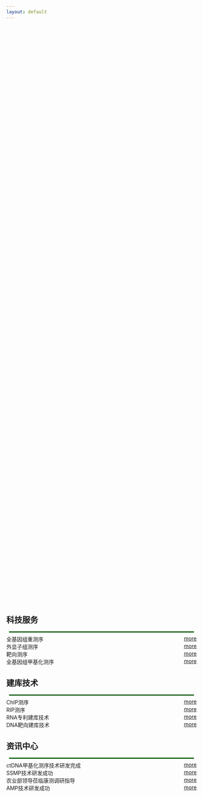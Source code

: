 ```yaml
---
layout: default
---
```


<div style="margin-top: 83px;">
	    <!-- Swiper -->
    <div class="swiper-container">
        <div class="swiper-wrapper">
            <div class="swiper-slide" onclick="window.location.href='/science/RIP_sequencing/'" style="width: 100%; height: 480px; background-image:url(/image/rip头图.jpg)"></div>
            <div class="swiper-slide" onclick="window.location.href='/science/ChIP_sequencing/'" style="width: 100%; height: 480px; background-image:url(/image/tooopen_09325741.jpg)"></div>
            <div class="swiper-slide" onclick="window.location.href='/science/RIP_sequencing/'" style="width: 100%; height: 480px; background-image:url(/image/1摄图网-正在写文档的医生.jpg)"></div>
        </div>
        <!-- Add Pagination -->
        <div class="swiper-pagination swiper-pagination-white"></div>
        <!-- Add Arrows -->
        <div class="swiper-button-next swiper-button-white"></div>
        <div class="swiper-button-prev swiper-button-white"></div>
    </div>
</div>
<br>
<div class="row home-panel-container">
    <div class="home-panel col-sm-4">
      <h2><i class="fa fa-user" style="color: green;" aria-hidden="true"></i> 科技服务</h2>
      <hr style="margin: 0.5em 0.5em; border: 1px solid green;">
      <div style="float: right;"><a href="/science/">more</a></div>
      <div>全基因组重测序</div>
      <div style="float: right;"><a href="/science/exon_sequencing/">more</a></div>
      <div>外显子组测序</div>
      <div style="float: right;"><a href="/science/target_sequencing/">more</a></div>
      <div>靶向测序</div>
      <div style="float: right;"><a href="/science/methy_sequencing">more</a></div>
      <div>全基因组甲基化测序</div>
    </div>
    <div class="home-panel col-sm-4">
      <h2><i class="fa fa-graduation-cap" style="color: green;" aria-hidden="true"></i> 建库技术</h2>
      <hr style="margin: 0.5em 0.5em; border: 1px solid green;">
      <div style="float: right;"><a href="/science/ChIP_sequencing">more</a></div>
      <div>ChIP测序</div>
      <div style="float: right;"><a href="/science/RIP_sequencing/">more</a></div>
      <div>RIP测序</div>
      <div style="float: right;"><a href="/library_build/">more</a></div>
      <div>RNA专利建库技术</div>
      <div style="float: right;"><a href="/library_build/DNA_target/">more</a></div>
      <div>DNA靶向建库技术</div>
    </div>
    <div class="home-panel col-sm-4">
      <h2><i class="fa fa-file-text" style="color: green;" aria-hidden="true"></i> 资讯中心</h2>
      <hr style="margin: 0.5em 0.5em; border: 1px solid green;">
      <div style="float: right;"><a href="/company/2017/03/15/BS-seq-success.html">more</a></div>
      <div>ctDNA甲基化测序技术研发完成</div>
      <div style="float: right;"><a href="/company/2016/11/15/SSMP-success.html">more</a></div>
      <div>SSMP技术研发成功</div>
      <div style="float: right;"><a href="/company/2016/07/26/aguriculture.html">more</a></div>
      <div>农业部领导莅临康测调研指导</div>
      <div style="float: right;"><a href="/company/2016/07/15/AMP-tech-success.html">more</a></div>
      <div>AMP技术研发成功</div>
    </div>
</div>
